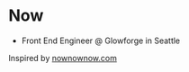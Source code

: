 # Now

* Front End Engineer @ Glowforge in Seattle

Inspired by [nownownow.com](https://nownownow.com/about)
